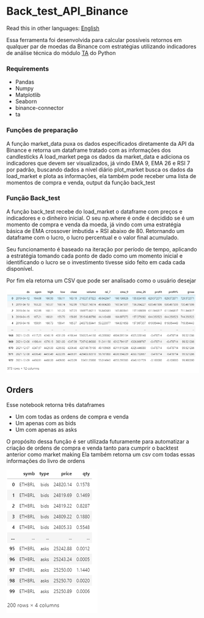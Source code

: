 # Back_test_API_Binance

Read this in other languages: [English](https://github.com/Kalienel/back_test_API_Binance/blob/main/README.en.md)

Essa ferramenta foi desenvolvida para calcular possíveis retornos em qualquer par de moedas da Binance com estratégias utilizando indicadores de análise técnica do módulo [TA](https://technical-analysis-library-in-python.readthedocs.io/en/latest/)  do Python

### Requirements
- Pandas
- Numpy
- Matplotlib
- Seaborn
- binance-connector
- ta

### Funções de preparação

A função market_data puxa os dados especificados diretamente da API da Binance e retorna um dataframe tratado com as informações dos candlesticks
A load_market pega os dados da market_data e adiciona os indicadores que devem ser visualizados, já vindo EMA 9, EMA 26 e RSI 7 por padrão, buscando dados a nível diário
plot_market busca os dados da load_market e plota as informações, ela também pode receber uma lista de momentos de compra e venda, output da função back_test


### Função Back_test

A função back_test recebe do load_market o dataframe com preços e indicadores e o dinheiro inicial. O seu np.where é onde é decidido se é um momento de compra e venda da moeda, já vindo com uma estratégia básica de EMA crossover imbutida + RSI abaixo de 80. Retornando um dataframe com o lucro, o lucro percentual e o valor final acumulado.

Seu funcionamento é baseado na iteração por período de tempo, aplicando a estratégia tomando cada ponto de dado como um momento inicial e identificando o lucro se o investimento tivesse sido feito em cada cada disponível.

Por fim ela retorna um CSV que pode ser analisado como o usuário desejar

![Dataframe fnial](https://github.com/Kalienel/back_test_API_Binance/blob/main/back_test.PNG)

## Orders

Esse notebook retorna três dataframes
- Um com todas as ordens de compra e venda
- Um apenas com as bids
- Um com apenas as asks

O propósito dessa função é ser utilizada futuramente para automatizar a criação de ordens de compra e venda tanto para cumprir o backtest anterior como market making
Ela também retorna um csv com todas essas informações do livro de ordens

![Dataframe fnial](https://github.com/Kalienel/back_test_API_Binance/blob/main/orders.PNG)
